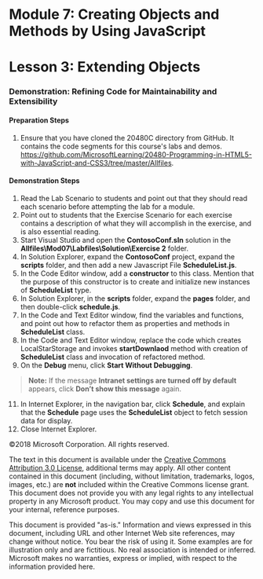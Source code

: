 # Module 7: Creating Objects and Methods by Using JavaScript

# Lesson 3: Extending Objects

### Demonstration: Refining Code for Maintainability and Extensibility

#### Preparation Steps 

1. Ensure that you have cloned the 20480C directory from GitHub. It contains the code segments for this course's labs and demos. https://github.com/MicrosoftLearning/20480-Programming-in-HTML5-with-JavaScript-and-CSS3/tree/master/Allfiles.

#### Demonstration Steps

1.	Read the Lab Scenario to students and point out that they should read each scenario before attempting the lab for a module.
2.	Point out to students that the Exercise Scenario for each exercise contains a description of what they will accomplish in the exercise, and is also essential reading.
3.	Start Visual Studio and open the **ContosoConf.sln** solution in the **Allfiles\Mod07\Labfiles\Solution\Exercise 2** folder.
4.	In Solution Explorer, expand the **ContosoConf** project, expand the **scripts** folder, and then add a new Javascript File **ScheduleList.js**. 
5.	In the Code Editor window, add a **constructor** to this class. Mention that the purpose of this constructor is to create and initialize new instances of **ScheduleList** type.
6.	In Solution Explorer, in the **scripts** folder, expand the **pages** folder, and then double-click **schedule.js**. 
7.	In the Code and Text Editor window, find the variables and functions, and point out how to refactor them as properties and methods in **ScheduleList** class.
8.	In the Code and Text Editor window, replace the code which creates LocalStarStorage and invokes **startDownlaod** method with creation of **ScheduleList** class and invocation of refactored method.
9.	On the **Debug** menu, click **Start Without Debugging**.

>**Note:** If the message **Intranet settings are turned off by default** appears, click **Don’t show this message** again.

11.	In Internet Explorer, in the navigation bar, click **Schedule**, and explain that the **Schedule** page uses the **ScheduleList** object to fetch session data for display.
12.	Close Internet Explorer.

©2018 Microsoft Corporation. All rights reserved.

The text in this document is available under the  [Creative Commons Attribution 3.0 License](https://creativecommons.org/licenses/by/3.0/legalcode), additional terms may apply. All other content contained in this document (including, without limitation, trademarks, logos, images, etc.) are  **not**  included within the Creative Commons license grant. This document does not provide you with any legal rights to any intellectual property in any Microsoft product. You may copy and use this document for your internal, reference purposes.

This document is provided &quot;as-is.&quot; Information and views expressed in this document, including URL and other Internet Web site references, may change without notice. You bear the risk of using it. Some examples are for illustration only and are fictitious. No real association is intended or inferred. Microsoft makes no warranties, express or implied, with respect to the information provided here.
